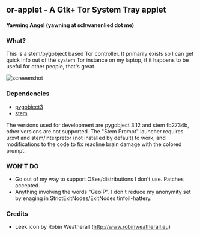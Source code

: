 ## or-applet - A Gtk+ Tor System Tray applet
#### Yawning Angel (yawning at schwanenlied dot me)

### What?

This is a stem/pygobject based Tor controller.  It primarily exists so I can
get quick info out of the system Tor instance on my laptop, if it happens to be
useful for other people, that's great.

![screeenshot](https://raw.github.com/Yawning/or-applet/screenshots/screenshot-0.0.1.png)

### Dependencies

 * [pygobject3](https://wiki.gnome.org/PyGObject)
 * [stem](https://stem.torproject.org/)

The versions used for development are pygobject 3.12 and stem fb2734b, other
versions are not supported.  The "Stem Prompt" launcher requires urxvt and
stem/interpretor (not installed by default) to work, and modifications to the
code to fix readline brain damage with the colored prompt.

### WON'T DO

 * Go out of my way to support OSes/distributions I don't use.  Patches
   accepted.
 * Anything involving the words "GeoIP".  I don't reduce my anonymity set by
   enaging in StrictExitNodes/ExitNodes tinfoil-hattery.

### Credits

 * Leek icon by Robin Weatherall (http://www.robinweatherall.eu)

